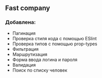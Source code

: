 ## Fast company

### Добавлена:

- Пагинация
- Проверка стиля кода с помощью ESlint
- Проверка типов с помощью prop-types
- Фильтрация
- Маршрутизация
- Форма ввода логина и пароля
- Валидация
- Поиск по списку человек
